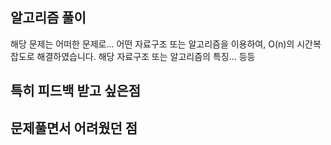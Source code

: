 <!-- PR 제목 양식: {이름}-{백준문항번호 + READMD.md에 있는 문제이름} -->

## 알고리즘 풀이
해당 문제는 어떠한 문제로... 어떤 자료구조 또는 알고리즘을 이용하여, O(n)의 시간복잡도로 해결하였습니다.
해당 자료구조 또는 알고리즘의 특징... 등등


## 특히 피드백 받고 싶은점

## 문제풀면서 어려웠던 점

